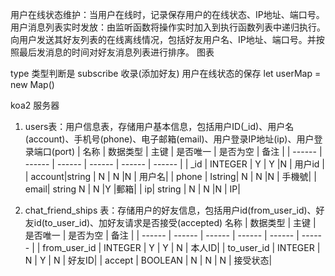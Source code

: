 用户在线状态维护：当用户在线时，记录保存用户的在线状态、IP地址、端口号。
用户消息列表实时发放：由监听函数将操作实时加入到执行函数列表中递归执行。
向用户发送其好友列表的在线离线情况，包括好友用户名、IP地址、端口号。并按照最后发消息的时间对好友消息列表进行排序。
图表

type 类型判断是 subscribe 收录(添加好友)
用户在线状态的保存
let userMap = new Map()

koa2 服务器

1. users表：用户信息表，存储用户基本信息，包括用户ID(_id)、用户名(account)、手机号(phone)、电子邮箱(email)、用户登录IP地址(ip)、用户登录端口(port)
| 名称   |	数据类型	  | 主键	| 是否唯一	| 是否为空	| 备注 |
| ------ | ------ | ------ | ------ | ------ | ------ |
| _id	   | INTEGER	  | Y	    |  Y      |N	      | 用户id |
| account|string  | N	    |  N	    |N	      | 用户名|
| phone	 | Istring| N	    |  N      |N	      | 手機號|
| email|	string	N	   |  N	    |Y	       |郵箱|
| ip|	string	| N	   |  N	    |N	       | IP|

2. chat_friend_ships 表：存储用户的好友信息，包括用户id(from_user_id)、好友id(to_user_id)、加好友请求是否接受(accepted)
名称	| 数据类型	| 主键	| 是否唯一	| 是否为空	| 备注 |
| ------ | ------ | ------ | ------ | ------ | ------ |
| from_user_id	| INTEGER |	Y |	Y	| N	| 本人ID|
| to_user_id	| INTEGER	| N	| Y	| N	| 好友ID|
| accept	| BOOLEAN	| N	| N | 	N |	接受状态|
